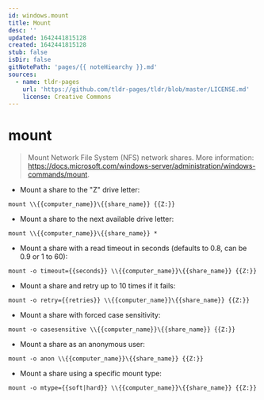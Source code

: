 ```yaml
---
id: windows.mount
title: Mount
desc: ''
updated: 1642441815128
created: 1642441815128
stub: false
isDir: false
gitNotePath: 'pages/{{ noteHiearchy }}.md'
sources:
  - name: tldr-pages
    url: 'https://github.com/tldr-pages/tldr/blob/master/LICENSE.md'
    license: Creative Commons
---
```

# mount

> Mount Network File System (NFS) network shares.
> More information: <https://docs.microsoft.com/windows-server/administration/windows-commands/mount>.

- Mount a share to the "Z" drive letter:

`mount \\{{computer_name}}\{{share_name}} {{Z:}}`

- Mount a share to the next available drive letter:

`mount \\{{computer_name}}\{{share_name}} *`

- Mount a share with a read timeout in seconds (defaults to 0.8, can be 0.9 or 1 to 60):

`mount -o timeout={{seconds}} \\{{computer_name}}\{{share_name}} {{Z:}}`

- Mount a share and retry up to 10 times if it fails:

`mount -o retry={{retries}} \\{{computer_name}}\{{share_name}} {{Z:}}`

- Mount a share with forced case sensitivity:

`mount -o casesensitive \\{{computer_name}}\{{share_name}} {{Z:}}`

- Mount a share as an anonymous user:

`mount -o anon \\{{computer_name}}\{{share_name}} {{Z:}}`

- Mount a share using a specific mount type:

`mount -o mtype={{soft|hard}} \\{{computer_name}}\{{share_name}} {{Z:}}`

